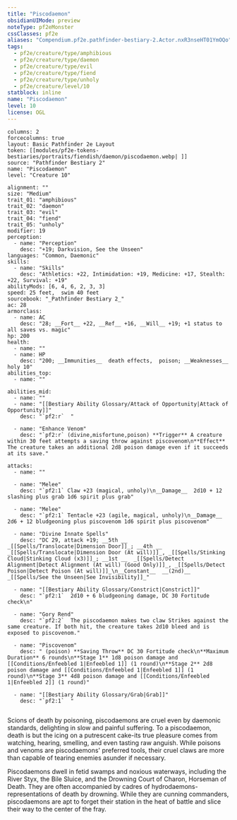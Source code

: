 ```yaml
---
title: "Piscodaemon"
obsidianUIMode: preview
noteType: pf2eMonster
cssClasses: pf2e
aliases: "Compendium.pf2e.pathfinder-bestiary-2.Actor.nxR3nseHT01YmOQo" 
tags:
  - pf2e/creature/type/amphibious
  - pf2e/creature/type/daemon
  - pf2e/creature/type/evil
  - pf2e/creature/type/fiend
  - pf2e/creature/type/unholy
  - pf2e/creature/level/10
statblock: inline
name: "Piscodaemon"
level: 10
license: OGL
---
```


```statblock
columns: 2
forcecolumns: true
layout: Basic Pathfinder 2e Layout
token: [[modules/pf2e-tokens-bestiaries/portraits/fiendish/daemon/piscodaemon.webp| ]]
source: "Pathfinder Bestiary 2"
name: "Piscodaemon"
level: "Creature 10"

alignment: ""
size: "Medium"
trait_01: "amphibious"
trait_02: "daemon"
trait_03: "evil"
trait_04: "fiend"
trait_05: "unholy"
modifier: 19
perception:
  - name: "Perception"
    desc: "+19; Darkvision, See the Unseen"
languages: "Common, Daemonic"
skills:
  - name: "Skills"
    desc: "Athletics: +22, Intimidation: +19, Medicine: +17, Stealth: +22, Survival: +19"
abilityMods: [6, 4, 6, 2, 3, 3]
speed: 25 feet,  swim 40 feet
sourcebook: "_Pathfinder Bestiary 2_"
ac: 28
armorclass:
  - name: AC
    desc: "28; __Fort__ +22, __Ref__ +16, __Will__ +19; +1 status to all saves vs. magic"
hp: 200
health:
  - name: ""
  - name: HP
    desc: "200; __Immunities__  death effects,  poison; __Weaknesses__ holy 10"
abilities_top:
  - name: ""

abilities_mid:
  - name: ""
  - name: "[[Bestiary Ability Glossary/Attack of Opportunity|Attack of Opportunity]]"
    desc: "`pf2:r`  "

  - name: "Enhance Venom"
    desc: "`pf2:r` (divine,misfortune,poison) **Trigger** A creature within 30 feet attempts a saving throw against piscovenom\n**Effect** The creature takes an additional 2d8 poison damage even if it succeeds at its save."

attacks:
  - name: ""

  - name: "Melee"
    desc: "`pf2:1` Claw +23 (magical, unholy)\n__Damage__  2d10 + 12 slashing plus grab 1d6 spirit plus grab"

  - name: "Melee"
    desc: "`pf2:1` Tentacle +23 (agile, magical, unholy)\n__Damage__  2d6 + 12 bludgeoning plus piscovenom 1d6 spirit plus piscovenom"

  - name: "Divine Innate Spells"
    desc: "DC 29, attack +19; __5th __  _[[Spells/Translocate|Dimension Door]]_; __4th __  _[[Spells/Translocate|Dimension Door (At will)]]_, _[[Spells/Stinking Cloud|Stinking Cloud (x3)]]_; __1st __  _[[Spells/Detect Alignment|Detect Alignment (At will) (Good Only)]]_, _[[Spells/Detect Poison|Detect Poison (At will)]]_\n__Constant__  __(2nd)__ _[[Spells/See the Unseen|See Invisibility]]_"

  - name: "[[Bestiary Ability Glossary/Constrict|Constrict]]"
    desc: "`pf2:1`  2d10 + 6 bludgeoning damage, DC 30 Fortitude check\n"

  - name: "Gory Rend"
    desc: "`pf2:2`  The piscodaemon makes two claw Strikes against the same creature. If both hit, the creature takes 2d10 bleed and is exposed to piscovenom."

  - name: "Piscovenom"
    desc: " (poison) **Saving Throw** DC 30 Fortitude check\n**Maximum Duration** 6 rounds\n**Stage 1** 1d8 poison damage and [[Conditions/Enfeebled 1|Enfeebled 1]] (1 round)\n**Stage 2** 2d8 poison damage and [[Conditions/Enfeebled 1|Enfeebled 1]] (1 round)\n**Stage 3** 4d8 poison damage and [[Conditions/Enfeebled 1|Enfeebled 2]] (1 round)"

  - name: "[[Bestiary Ability Glossary/Grab|Grab]]"
    desc: "`pf2:1`  "
 
```



Scions of death by poisoning, piscodaemons are cruel even by daemonic standards, delighting in slow and painful suffering. To a piscodaemon, death is but the icing on a putrescent cake-its true pleasure comes from watching, hearing, smelling, and even tasting raw anguish. While poisons and venoms are piscodaemons' preferred tools, their cruel claws are more than capable of tearing enemies asunder if necessary.

Piscodaemons dwell in fetid swamps and noxious waterways, including the River Styx, the Bile Sluice, and the Drowning Court of Charon, Horseman of Death. They are often accompanied by cadres of hydrodaemons-representations of death by drowning. While they are cunning commanders, piscodaemons are apt to forget their station in the heat of battle and slice their way to the center of the fray.
